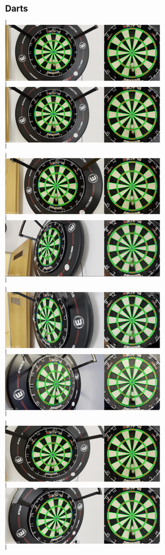 # Darts
|![](results/img1.png)|![](results/img1.png)|

|![](results/img3.png)|![](results/img4.png)|

|![](results/img5.png)|![](results/img6.png)|

|![](results/img7.png)|![](results/img8.png)|